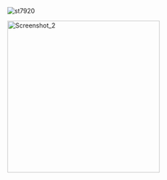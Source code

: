 
![st7920](https://github.com/offpic/ST7920-SPI-GRAPHIC-LCD-RASSPBERRY-PI-PICO/assets/31142397/b56a84d9-1f6d-4d43-8b70-f5cbd7a9c9e8)

<img width="344" alt="Screenshot_2" src="https://github.com/offpic/ST7920-SPI-GRAPHIC-LCD-RASSPBERRY-PI-PICO/assets/31142397/fa2cc64b-875c-4f39-bac6-baaae832cb07">

